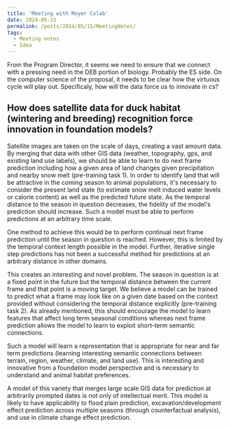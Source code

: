```yaml
---
title: 'Meeting with Moyer Colab'
date: 2024-05-15
permalink: /posts/2024/05/15/MeetingNotes/
tags:
  - Meeting notes
  - Idea
---
```




From the Program Director, it seems we need to ensure that we connect with a pressing need in the DEB portion of biology. Probably the ES side. On the computer science of the proposal, it needs to be clear how the virtuous cycle will play out. Specificaly, how will the data  force us to innovate in cs?

## How does satellite data for duck habitat (wintering and breeding) recognition force innovation in foundation models?

Satellite images are taken on the scale of days, creating a vast amount data. By merging that data with other GIS data (weather, topography, gps, and existing land use labels), we should be able to learn to do next frame prediction including how a given area of land changes given precipitation and nearby snow melt (pre-training task 1). In order to identify land that will be attractive in the coming season to animal populations, it's necessary to consider the present land state (to estimate snow melt induced water levels or calorie content) as well as the predicted future state. As the temporal distance to the season in question decreases, the fidelity of the model's prediction should increase. Such a model must be able to perform predictions at an arbitrary time scale. 

One method to achieve this would be to perform continual next frame prediction until the season in question is reached. However, this is limited by the temporal context length possible in the model. Further, iterative single step predictions has not been a successful method for predictions at an arbitrary distance in other domains. 

This creates an interesting and novel problem. The season in question is at a fixed point in the future but the temporal distance between the current frame and that point is a moving target. We believe a model can be trained to predict what a frame may look like on a given date based on the context provided without considering the temporal distance explicitly (pre-training task 2). As already mentioned, this should encourage the model to learn features that affect long term seasonal conditions whereas next frame prediction allows the model to learn to exploit short-term semantic connections. 

Such a model will learn a representation that is appropriate for near and far term predictions (learning interesting semantic connections between terrain, region, weather, climate, and land use). This is interesting and innovative from a foundation model perspective and is necessary to understand and animal habitat preferences. 

A model of this variety that merges large scale GIS data for prediction at arbitrarily prompted dates is not only of intellectual merit. This model is likely to have applicability to flood plain prediction, excavation/development effect prediction across multiple seasons (through counterfactual analysis), and use in climate change effect prediction.
